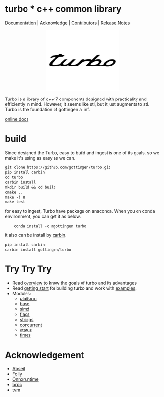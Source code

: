 turbo * c++ common library
====
[Documentation](https://turbo-docs.readthedocs.io/) |
[Acknowledge](https://turbo-docs.readthedocs.io/) |
[Contributors](CONTRIBUTORS.md) |
[Release Notes](NEWS.md)

<div align="center">
<img src=docs/source/image/ticon.png width=240 height=200 />
</div>

Turbo is a library of c++17 components designed with practicality
and efficiently in mind. However, it seems like stl, but it just 
augments to stl. Turbo is the foundation of gottingen ai inf.

[online docs](https://turbo-docs.readthedocs.io/)


# build

Since designed the Turbo, easy to build and ingest is one of its goals.
so we make it's using as easy as we can.
```shell
git clone https://github.com/gottingen/turbo.git
pip install carbin
cd turbo
carbin install
mkdir build && cd build
cmake ..
make -j 8
make test
```

for easy to ingest, Turbo have package on anaconda. When you on conda environment,
you can get it as below.

```shell
    conda install -c mgottingen turbo
```

it also can be install by [carbin](https://github.com/gottingen/carbin).

```shell
pip install carbin
carbin install gottingen/turbo
```

# Try Try Try

* Read [overview](docs/overview.md) to know the goals of turbo and its advantages. 
* Read [getting start](docs/getting_start.md) for building turbo and work with [examples](examples).
* Modules:
  * [platform](docs/platform.md)
  * [base](docs/base.md)
  * [simd](docs/simd.md)
  * [flags]()
  * [strings](docs/strings.md)
  * [concurrent](docs/concurrent.md)
  * [status](docs/status.md)
  * [times](docs/times.md)

# Acknowledgement

* [Abseil](github.com/abseil/abseil-cpp)
* [Folly](github.com/facebook/folly)
* [Onnxruntime](github.com/microsoft/onnxruntime)
* [brpc](github.com/apache/brpc)
* [tvm](github.com/apache/tvm)